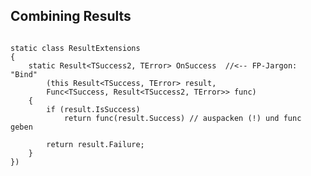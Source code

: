 ## Combining Results

<pre><code data-noescape data-trim class="lang-csharp hljs">
static class ResultExtensions
{
    static <span class="bold-code fragment fade-in-then-semi-out" data-fragment-index="1">Result&lt;TSuccess2, TError&gt;</span> <span class="code-with-border">OnSuccess</span><span class="fragment" data-fragment-index="5">  //<-- FP-Jargon: "Bind"</span>
        <span class="bold-code fragment fade-in-then-semi-out" data-fragment-index="2">(this Result&lt;TSuccess, TError&gt; result,</span>
        <span class="bold-code fragment fade-in-then-semi-out" data-fragment-index="3">Func&lt;TSuccess, Result&lt;TSuccess2, TError&gt;&gt; func)</span>
    <span class="fragment" data-fragment-index="4">{
        if (result.IsSuccess)
            return func(result.Success) // auspacken (!) und func geben

        return result.Failure;
    }</span>
})
</code></pre>
